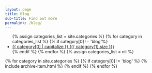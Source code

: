 ```yaml
---
layout: page
title: Blog
sub-title: Find out more
permalink: /blog/
---
```

<ul class="archive-list">
{% assign categories_list = site.categories %}
    {% for category in categories_list %}
      {% if category[0] != 'blog'%}
        <li><a href="#{{ category[0] | downcase | url_escape | strip | replace: ' ', '-' }}">{{ category[0] | capitalize }} ({{ category[1].size }})</a></li>
      {% endif %}
    {% endfor %}
{% assign categories_list = nil %}
</ul>

{% for category in site.categories %}
  {% if category[0] != 'blog' %}
    {% include archive-item.html %}
  {% endif %}
{% endfor %}